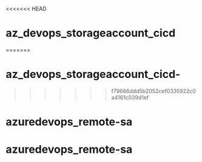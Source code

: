 <<<<<<< HEAD
# az_devops_storageaccount_cicd
=======
# az_devops_storageaccount_cicd-
>>>>>>> f79666ddd5b2052cef0335922c0a4161c039d1ef
# azuredevops_remote-sa
# azuredevops_remote-sa
